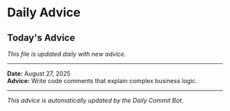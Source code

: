 # Daily Advice

## Today's Advice
*This file is updated daily with new advice.*

---

**Date:** August 27, 2025  
**Advice:** Write code comments that explain complex business logic.

---

*This advice is automatically updated by the Daily Commit Bot.*
